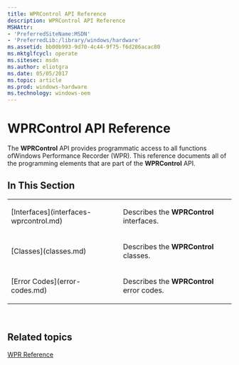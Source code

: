 ```yaml
---
title: WPRControl API Reference
description: WPRControl API Reference
MSHAttr:
- 'PreferredSiteName:MSDN'
- 'PreferredLib:/library/windows/hardware'
ms.assetid: bb00b993-9d70-4c44-9f75-f6d286acac80
ms.mktglfcycl: operate
ms.sitesec: msdn
ms.author: eliotgra
ms.date: 05/05/2017
ms.topic: article
ms.prod: windows-hardware
ms.technology: windows-oem
---
```


# WPRControl API Reference


The **WPRControl** API provides programmatic access to all functions ofWindows Performance Recorder (WPR). This reference documents all of the programming elements that are part of the **WPRControl** API.

## In This Section


<table>
<colgroup>
<col width="50%" />
<col width="50%" />
</colgroup>
<tbody>
<tr class="odd">
<td><p>[Interfaces](interfaces-wprcontrol.md)</p></td>
<td><p>Describes the <strong>WPRControl</strong> interfaces.</p></td>
</tr>
<tr class="even">
<td><p>[Classes](classes.md)</p></td>
<td><p>Describes the <strong>WPRControl</strong> classes.</p></td>
</tr>
<tr class="odd">
<td><p>[Error Codes](error-codes.md)</p></td>
<td><p>Describes the <strong>WPRControl</strong> error codes.</p></td>
</tr>
</tbody>
</table>

 

## Related topics


[WPR Reference](wpr-reference.md)

 

 







